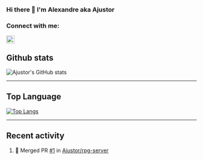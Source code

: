 ### Hi there 👋 I'm Alexandre aka Ajustor

### Connect with me:

[<img align="left" alt="Alexandre" width="22px" src="https://cdn.jsdelivr.net/npm/simple-icons@v3/icons/linkedin.svg"/>](https://www.linkedin.com/in/alexandre-gambier-654161124/)

<br />

## Github stats

![Ajustor's GitHub stats](https://github-readme-stats.vercel.app/api?username=ajustor&count_private=true&show_icons=true)

---

## Top Language

[![Top Langs](https://github-readme-stats.vercel.app/api/top-langs/?username=ajustor&hide=javascript)](https://github.com/anuraghazra/github-readme-stats)

---

## Recent activity

<!--START_SECTION:activity-->
1. 🎉 Merged PR [#1](https://github.com/Ajustor/rpg-server/pull/1) in [Ajustor/rpg-server](https://github.com/Ajustor/rpg-server)
<!--END_SECTION:activity-->

<!-- </details>

<details>
  <summary>:zap: GitHub Stats</summary>

  <img align="left" alt="codeSTACKr's GitHub Stats" src="https://github-readme-stats.codestackr.vercel.app/api?username=codeSTACKr&show_icons=true&hide_border=true" />

</details> -->

<!--
**Ajustor/Ajustor** is a ✨ _special_ ✨ repository because its `README.md` (this file) appears on your GitHub profile.

Here are some ideas to get you started:

- 🔭 I’m currently working on ...
- 🌱 I’m currently learning ...
- 👯 I’m looking to collaborate on ...
- 🤔 I’m looking for help with ...
- 💬 Ask me about ...
- 📫 How to reach me: ...
- 😄 Pronouns: ...
- ⚡ Fun fact: ...
-->
